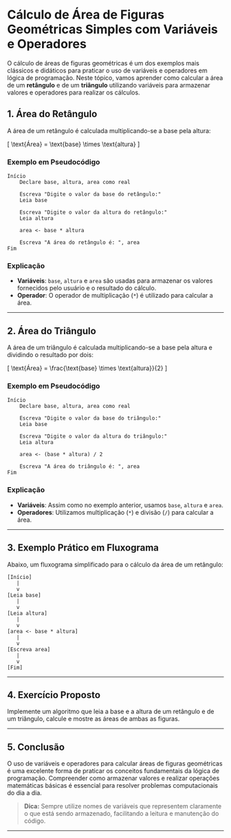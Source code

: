 
# Cálculo de Área de Figuras Geométricas Simples com Variáveis e Operadores

O cálculo de áreas de figuras geométricas é um dos exemplos mais clássicos e didáticos para praticar o uso de variáveis e operadores em lógica de programação. Neste tópico, vamos aprender como calcular a área de um **retângulo** e de um **triângulo** utilizando variáveis para armazenar valores e operadores para realizar os cálculos.

## 1. Área do Retângulo

A área de um retângulo é calculada multiplicando-se a base pela altura:

\[
\text{Área} = \text{base} \times \text{altura}
\]

### Exemplo em Pseudocódigo

```pseudocode
Início
    Declare base, altura, area como real

    Escreva "Digite o valor da base do retângulo:"
    Leia base

    Escreva "Digite o valor da altura do retângulo:"
    Leia altura

    area <- base * altura

    Escreva "A área do retângulo é: ", area
Fim
```

### Explicação

- **Variáveis**: `base`, `altura` e `area` são usadas para armazenar os valores fornecidos pelo usuário e o resultado do cálculo.
- **Operador**: O operador de multiplicação (`*`) é utilizado para calcular a área.

---

## 2. Área do Triângulo

A área de um triângulo é calculada multiplicando-se a base pela altura e dividindo o resultado por dois:

\[
\text{Área} = \frac{\text{base} \times \text{altura}}{2}
\]

### Exemplo em Pseudocódigo

```pseudocode
Início
    Declare base, altura, area como real

    Escreva "Digite o valor da base do triângulo:"
    Leia base

    Escreva "Digite o valor da altura do triângulo:"
    Leia altura

    area <- (base * altura) / 2

    Escreva "A área do triângulo é: ", area
Fim
```

### Explicação

- **Variáveis**: Assim como no exemplo anterior, usamos `base`, `altura` e `area`.
- **Operadores**: Utilizamos multiplicação (`*`) e divisão (`/`) para calcular a área.

---

## 3. Exemplo Prático em Fluxograma

Abaixo, um fluxograma simplificado para o cálculo da área de um retângulo:

```
[Início]
   |
   v
[Leia base]
   |
   v
[Leia altura]
   |
   v
[area <- base * altura]
   |
   v
[Escreva area]
   |
   v
[Fim]
```

---

## 4. Exercício Proposto

Implemente um algoritmo que leia a base e a altura de um retângulo e de um triângulo, calcule e mostre as áreas de ambas as figuras.

---

## 5. Conclusão

O uso de variáveis e operadores para calcular áreas de figuras geométricas é uma excelente forma de praticar os conceitos fundamentais da lógica de programação. Compreender como armazenar valores e realizar operações matemáticas básicas é essencial para resolver problemas computacionais do dia a dia.

> **Dica:** Sempre utilize nomes de variáveis que representem claramente o que está sendo armazenado, facilitando a leitura e manutenção do código.

---
```